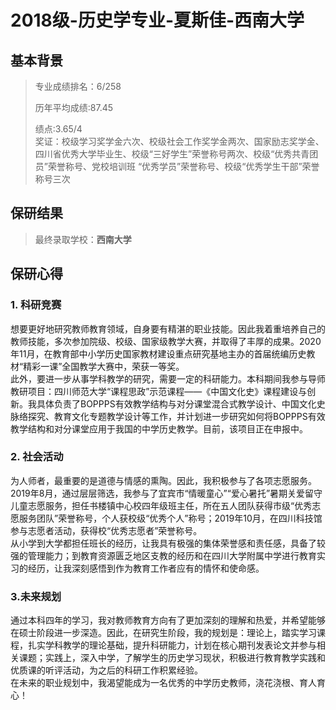 # 2018级-历史学专业-夏斯佳-西南大学   

## 基本背景

> 专业成绩排名：6/258<br>
> 
> 历年平均成绩:87.45<br>
> 
> 绩点:3.65/4<br>
> 奖证：校级学习奖学金六次、校级社会工作奖学金两次、国家励志奖学金、四川省优秀大学毕业生、校级“三好学生”荣誉称号两次、校级“优秀共青团员”荣誉称号、党校培训班 “优秀学员”荣誉称号、校级“优秀学生干部”荣誉称号三次<br>

## 保研结果

> 最终录取学校：**西南大学**<br>

## 保研心得

### 1. 科研竞赛

想要更好地研究教师教育领域，自身要有精湛的职业技能。因此我着重培养自己的教师技能，多次参加院级、校级、国家级教学大赛，并取得了丰厚的成果。2020年11月，在教育部中小学历史国家教材建设重点研究基地主办的首届统编历史教材“精彩一课”全国教学大赛中，荣获一等奖。<br>
此外，要进一步从事学科教学的研究，需要一定的科研能力。本科期间我参与导师教研项目：四川师范大学“课程思政”示范课程——《中国文化史》课程建设与创新。我具体负责了BOPPPS有效教学结构与对分课堂混合式教学设计、中国文化史脉络探究、教育文化专题教学设计等工作，并计划进一步研究如何将BOPPPS有效教学结构和对分课堂应用于我国的中学历史教学。目前，该项目正在申报中。<br>

### 2. 社会活动

为人师者，最重要的是道德与情感的熏陶。因此，我积极参与了各项志愿服务。2019年8月，通过层层筛选，我参与了宜宾市“情暖童心”“爱心暑托”暑期关爱留守儿童志愿服务，担任书楼镇中心校四年级班主任，所在五人团队获得市级“优秀志愿服务团队”荣誉称号，个人获校级“优秀个人”称号；2019年10月，在四川科技馆参与志愿者活动，获得校“优秀志愿者”荣誉称号。<br>
从小学到大学都担任班长的经历，让我具有极强的集体荣誉感和责任感，具备了较强的管理能力；到教育资源匮乏地区支教的经历和在四川大学附属中学进行教育实习的经历，让我深刻感悟到作为教育工作者应有的情怀和使命感。<br>

### 3.未来规划

通过本科四年的学习，我对教师教育方向有了更加深刻的理解和热爱，并希望能够在硕士阶段进一步深造。因此，在研究生阶段，我的规划是：理论上，踏实学习课程，扎实学科教学的理论基础，提升科研能力，计划在核心期刊发表论文并参与相关课题；实践上，深入中学，了解学生的历史学习现状，积极进行教育教学实践和优质课的听评活动，为之后的科研工作积累经验。<br>
在未来的职业规划中，我渴望能成为一名优秀的中学历史教师，浇花浇根、育人育心！<br>